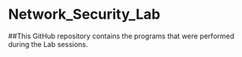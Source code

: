 # Network_Security_Lab
##This GitHub repository contains the programs that were performed during the Lab sessions.
